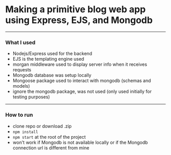 # Making a primitive blog web app using Express, EJS, and Mongodb

---

### What I used

- Nodejs/Express used for the backend
- EJS is the templating engine used
- morgan middleware used to display server info when it receives requests
- Mongodb database was setup locally
- Mongoose package used to interact with mongodb (schemas and models)
- ignore the mongodb package, was not used (only used initially for testing purposes)

---

### How to run

- clone repo or download .zip
- `npm install`
- `npm start` at the root of the project
- won't work if Mongodb is not available locally or if the Mongodb connection url is different from mine
